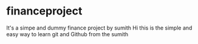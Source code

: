# financeproject
It's a simpe and dummy finance project by sumith
Hi this is the simple and easy way to learn git and Github from the sumith